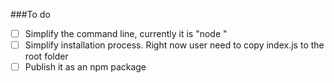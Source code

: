 ###To do

- [ ] Simplify the command line, currently it is "node <filename>"
- [ ] Simplify installation process. Right now user need to copy index.js to the root folder
- [ ] Publish it as an npm package
